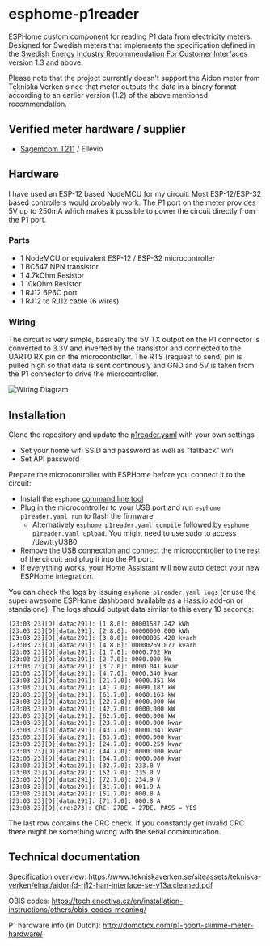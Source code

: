 # esphome-p1reader
ESPHome custom component for reading P1 data from electricity meters. Designed for Swedish meters that implements the specification defined in the [Swedish Energy Industry Recommendation For Customer Interfaces](https://www.energiforetagen.se/forlag/elnat/branschrekommendation-for-lokalt-kundgranssnitt-for-elmatare/) version 1.3 and above.

Please note that the project currently doesn't support the Aidon meter from Tekniska Verken since that meter outputs the data in a binary format according to an earlier version (1.2) of the above mentioned recommendation.

## Verified meter hardware / supplier
* [Sagemcom T211](https://www.ellevio.se/globalassets/uploads/2020/nya-elmatare/ellevio_produktblad_fas3_t211_web2.pdf) / Ellevio

## Hardware
I have used an ESP-12 based NodeMCU for my circuit. Most ESP-12/ESP-32 based controllers would probably work. The P1 port on the meter provides 5V up to 250mA which makes it possible to power the circuit directly from the P1 port.

### Parts
- 1 NodeMCU or equivalent ESP-12 / ESP-32 microcontroller
- 1 BC547 NPN transistor
- 1 4.7kOhm Resistor
- 1 10kOhm Resistor
- 1 RJ12 6P6C port
- 1 RJ12 to RJ12 cable (6 wires)

### Wiring
The circuit is very simple, basically the 5V TX output on the P1 connector is converted to 3.3V and inverted by the transistor and connected to the UART0 RX pin on the microcontroller. The RTS (request to send) pin is pulled high so that data is sent continously and GND and 5V is taken from the P1 connector to drive the microcontroller.

![Wiring Diagram](images/wiring.png)

## Installation
Clone the repository and update the [p1reader.yaml](p1reader.yaml) with your own settings
- Set your home wifi SSID and password as well as "fallback" wifi
- Set API password

Prepare the microcontroller with ESPHome before you connect it to the circuit:
- Install the `esphome` [command line tool](https://esphome.io/guides/getting_started_command_line.html)
- Plug in the microcontroller to your USB port and run `esphome p1reader.yaml run` to flash the firmware
  - Alternatively `esphome p1reader.yaml compile` followed by `esphome p1reader.yaml upload`. You might need to use sudo to access /dev/ttyUSB0
- Remove the USB connection and connect the microcontroller to the rest of the circuit and plug it into the P1 port.
- If everything works, your Home Assistant will now auto detect your new ESPHome integration.

You can check the logs by issuing `esphome p1reader.yaml logs` (or use the super awesome ESPHome dashboard available as a Hass.io add-on or standalone). The logs should output data similar to this every 10 seconds:
```
[23:03:23][D][data:291]: [1.8.0]: 00001587.242 kWh
[23:03:23][D][data:291]: [2.8.0]: 00000000.000 kWh
[23:03:23][D][data:291]: [3.8.0]: 00000005.420 kvarh
[23:03:23][D][data:291]: [4.8.0]: 00000269.077 kvarh
[23:03:23][D][data:291]: [1.7.0]: 0000.702 kW
[23:03:23][D][data:291]: [2.7.0]: 0000.000 kW
[23:03:23][D][data:291]: [3.7.0]: 0000.041 kvar
[23:03:23][D][data:291]: [4.7.0]: 0000.340 kvar
[23:03:23][D][data:291]: [21.7.0]: 0000.351 kW
[23:03:23][D][data:291]: [41.7.0]: 0000.187 kW
[23:03:23][D][data:291]: [61.7.0]: 0000.163 kW
[23:03:23][D][data:291]: [22.7.0]: 0000.000 kW
[23:03:23][D][data:291]: [42.7.0]: 0000.000 kW
[23:03:23][D][data:291]: [62.7.0]: 0000.000 kW
[23:03:23][D][data:291]: [23.7.0]: 0000.000 kvar
[23:03:23][D][data:291]: [43.7.0]: 0000.041 kvar
[23:03:23][D][data:291]: [63.7.0]: 0000.000 kvar
[23:03:23][D][data:291]: [24.7.0]: 0000.259 kvar
[23:03:23][D][data:291]: [44.7.0]: 0000.000 kvar
[23:03:23][D][data:291]: [64.7.0]: 0000.080 kvar
[23:03:23][D][data:291]: [32.7.0]: 233.8 V
[23:03:23][D][data:291]: [52.7.0]: 235.0 V
[23:03:23][D][data:291]: [72.7.0]: 234.9 V
[23:03:23][D][data:291]: [31.7.0]: 001.9 A
[23:03:23][D][data:291]: [51.7.0]: 000.8 A
[23:03:23][D][data:291]: [71.7.0]: 000.8 A
[23:03:23][D][crc:273]: CRC: 27DE = 27DE. PASS = YES
```

The last row contains the CRC check. If you constantly get invalid CRC there might be something wrong with the serial communication.

## Technical documentation
Specification overview:
https://www.tekniskaverken.se/siteassets/tekniska-verken/elnat/aidonfd-rj12-han-interface-se-v13a.cleaned.pdf

OBIS codes:
https://tech.enectiva.cz/en/installation-instructions/others/obis-codes-meaning/

P1 hardware info (in Dutch):
http://domoticx.com/p1-poort-slimme-meter-hardware/
